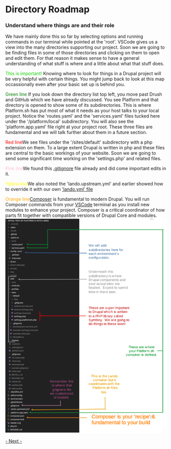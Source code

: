 
# Directory Roadmap

### Understand where things are and their role

We have mainly done this so far by selecting options and running commands in our terminal while pointed at the 'root'.  VSCode gives us a view into the many directories supporting our project.  Soon we are going to be finding files in some of those directories and clicking on them to open and edit them.  For that reason it makes sense to have a general understanding of what stuff is where and a little about what that stuff does.  

<font color=red, size=large>This is important!</font>  Knowing where to look for things in a Drupal project will be very helpful with certain things.  You might jump back to look at this map occassionally even after your basic set up is behind you.

<font color=green>Green line</font> If you look down the directory list top left, you move past Drush and GitHub which we have already discussed.  You see Platform and that directory is opened to show some of its subdirectories.  This is where Platform.sh has put most of what it needs as your host talks to your local project.  Notice the 'routes.yaml' and the 'services.yaml' files tucked here under the '/platform/local' subdirectory.  You will also see the 'platform.app.yaml' file right at your project root.  These three files are fundamental and we will talk further about them in a future section.

<font color=red>Red line</font>We see files under the '/sites/default' subdirectory with a php extension on them.  To a large extent Drupal is written in php and these files are central to the basic workings of your website.  Soon we are going to send some significant time working on the 'settings.php' and related files.

<font color=pink>Pink line</font>We found this [.gitignore](../cicd/gitignore.md) file already and did come important edits in it. 

<font color=yellow>Yellow line</font>We also noted the 'lando.upstream.yml' and earlier showed how to override it with our own ['lando.yml' file](../cicd/cruisevscode#NOTE-ABOUT-THE-TOOL-CALLED-"DRUSH")

<font color=orange>Orange line</font>[Composer](../book/opensource.md#Developer:) is fundamental to modern Drupal.  You will run Composer commands from your [VSCode](../book/ide.md) terminal as you install new modules to enhance your project.  Composer is a critical coordinator of how parts fit together with compatible versions of Drupal Core and modules.
<img src="../cicd/captures/directorymap.png"  width="900">



[- Next -]()
